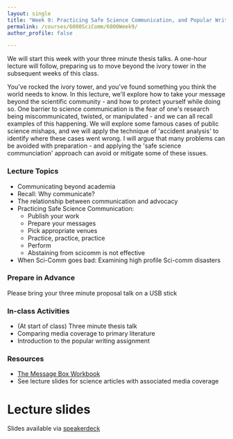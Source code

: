 ```yaml
---
layout: single
title: "Week 9: Practicing Safe Science Communication, and Popular Writing"
permalink: /courses/6000SciComm/6000Week9/
author_profile: false

---
```


We will start this week with your three minute thesis talks. A one-hour lecture will follow, preparing us to move beyond the ivory tower in the subsequent weeks of this class.

You've rocked the ivory tower, and you've found something you think the world needs to know. In this lecture, we'll explore how to take your message beyond the scientific community - and how to protect yourself while doing so. One barrier to science communication is the fear of one's research being miscommunicated, twisted, or manipulated - and we can all recall examples of this happening. We will explore some famous cases of public science mishaps, and we will apply the technique of 'accident analysis' to identify where these cases went wrong. I will argue that many problems can be avoided with preparation - and applying the 'safe science communciation' approach can avoid or mitigate some of these issues.

### Lecture Topics

* Communicating beyond academia
* Recall: Why communicate?
* The relationship between communication and advocacy
* Practicing Safe Science Communication:
    - Publish your work
    - Prepare your messages
    - Pick appropriate venues
    - Practice, practice, practice
    - Perform
    - Abstaining from scicomm is not effective
* When Sci-Comm goes bad: Examining high profile Sci-comm disasters

### Prepare in Advance

Please bring your three minute proposal talk on a USB stick

### In-class Activities

* (At start of class) Three minute thesis  talk
* Comparing media coverage to primary literature
* Introduction to the popular writing assignment

### Resources

- [The Message Box Workbook](https://www.compassscicomm.org/the-message-box-workbook)
- See lecture slides for science articles with associated media coverage

# Lecture slides

<script async class="speakerdeck-embed" data-id="cd5323aab31d484ebb309aa8c5bb5c6a" data-ratio="1.77777777777778" src="//speakerdeck.com/assets/embed.js"></script>

Slides available via [speakerdeck](https://speakerdeck.com/pandalusplatyceros/fish-6000-week-9-practicing-safe-scicomm-and-popular-writing)